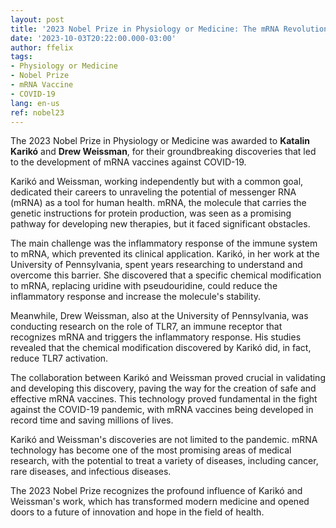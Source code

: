 ```yaml
---
layout: post
title: '2023 Nobel Prize in Physiology or Medicine: The mRNA Revolution with Karikó and Weissman'
date: '2023-10-03T20:22:00.000-03:00'
author: ffelix
tags:
- Physiology or Medicine
- Nobel Prize
- mRNA Vaccine
- COVID-19
lang: en-us
ref: nobel23
---
```


The 2023 Nobel Prize in Physiology or Medicine was awarded to **Katalin Karikó** and **Drew Weissman**, for their groundbreaking discoveries that led to the development of mRNA vaccines against COVID-19. 
  <!--more-->

Karikó and Weissman, working independently but with a common goal, dedicated their careers to unraveling the potential of messenger RNA (mRNA) as a tool for human health. mRNA, the molecule that carries the genetic instructions for protein production, was seen as a promising pathway for developing new therapies, but it faced significant obstacles.

The main challenge was the inflammatory response of the immune system to mRNA, which prevented its clinical application. Karikó, in her work at the University of Pennsylvania, spent years researching to understand and overcome this barrier. She discovered that a specific chemical modification to mRNA, replacing uridine with pseudouridine, could reduce the inflammatory response and increase the molecule's stability.

Meanwhile, Drew Weissman, also at the University of Pennsylvania, was conducting research on the role of TLR7, an immune receptor that recognizes mRNA and triggers the inflammatory response. His studies revealed that the chemical modification discovered by Karikó did, in fact, reduce TLR7 activation.

The collaboration between Karikó and Weissman proved crucial in validating and developing this discovery, paving the way for the creation of safe and effective mRNA vaccines. This technology proved fundamental in the fight against the COVID-19 pandemic, with mRNA vaccines being developed in record time and saving millions of lives.

Karikó and Weissman's discoveries are not limited to the pandemic. mRNA technology has become one of the most promising areas of medical research, with the potential to treat a variety of diseases, including cancer, rare diseases, and infectious diseases.

The 2023 Nobel Prize recognizes the profound influence of Karikó and Weissman's work, which has transformed modern medicine and opened doors to a future of innovation and hope in the field of health. 
